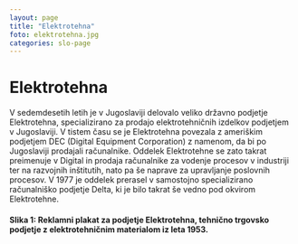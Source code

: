 ```yaml
---
layout: page
title: "Elektrotehna"
foto: elektrotehna.jpg
categories: slo-page
---
```


# Elektrotehna

V sedemdesetih letih je v Jugoslaviji delovalo veliko državno podjetje Elektrotehna,
specializirano za prodajo elektrotehničnih izdelkov podjetjem v Jugoslaviji. V tistem času se
je Elektrotehna povezala z ameriškim podjetjem DEC (Digital Equipment Corporation) z
namenom, da bi po Jugoslaviji prodajali računalnike. Oddelek Elektrotehne se zato takrat
preimenuje v Digital in prodaja računalnike za vodenje procesov v industriji ter na razvojnih
inštitutih, nato pa še naprave za upravljanje poslovnih procesov. V 1977 je oddelek prerasel v
samostojno specializirano računalniško podjetje Delta, ki je bilo takrat še vedno pod okvirom
Elektrotehne.

#### Slika 1: Reklamni plakat za podjetje Elektrotehna, tehnično trgovsko podjetje z elektrotehničnim materialom iz leta 1953.